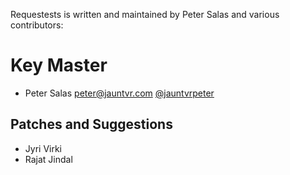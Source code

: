 Requestests is written and maintained by Peter Salas and various contributors:

Key Master
==========

- Peter Salas <peter@jauntvr.com> [@jauntvrpeter](http://github.com/jauntvrpeter)


Patches and Suggestions
-----------------------

- Jyri Virki
- Rajat Jindal
